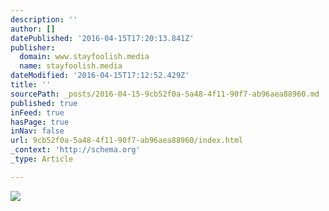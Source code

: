 ```yaml
---
description: ''
author: []
datePublished: '2016-04-15T17:20:13.841Z'
publisher:
  domain: www.stayfoolish.media
  name: stayfoolish.media
dateModified: '2016-04-15T17:12:52.429Z'
title: ''
sourcePath: _posts/2016-04-15-9cb52f0a-5a48-4f11-90f7-ab96aea88960.md
published: true
inFeed: true
hasPage: true
inNav: false
url: 9cb52f0a-5a48-4f11-90f7-ab96aea88960/index.html
_context: 'http://schema.org'
_type: Article

---
```

![](http://i2.wp.com/www.stayfoolish.media/wp-content/uploads/2016/04/Screen-Shot-2016-04-15-at-2.25.02-PM.png?resize=947%2C1024)